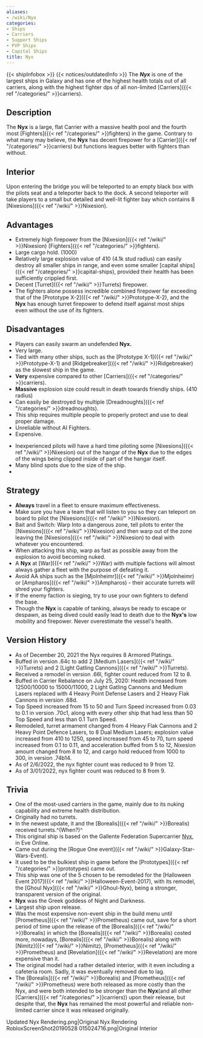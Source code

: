 ```yaml
---
aliases:
- /wiki/Nyx
categories:
- Ships
- Carriers
- Support Ships
- PVP Ships
- Capital Ships
title: Nyx
---
```


{{< shipInfobox >}} {{< notices/outdatedInfo >}} The **_Nyx_** is one of the largest ships in Galaxy and has one of the highest health totals out of all carriers, along with the highest fighter dps of all non-limited [Carriers]({{< ref "/categories/" >}}carriers).

## Description

The **Nyx** is a large, flat Carrier with a massive health pool and the fourth most [Fighters]({{< ref "/categories/" >}}fighters) in the game. Contrary to what many may believe, the **Nyx** has decent firepower for a [Carrier]({{< ref "/categories/" >}}carriers) but functions leagues better with fighters than without.

## Interior

Upon entering the bridge you will be teleported to an empty black box with the pilots seat and a teleporter back to the dock. A second teleporter will take players to a small but detailed and well-lit fighter bay which contains 8 [Nixesions]({{< ref "/wiki/" >}}Nixesion).

## Advantages

- Extremely high firepower from the [Nixesion]({{< ref "/wiki/" >}}Nixesion) [Fighters]({{< ref "/categories/" >}}fighters).
- Large cargo hold. (1000)
- Relatively large explosion value of 410 (4.1k stud radius) can easily destroy all smaller ships in range, and even some smaller [capital ships]({{< ref "/categories/" >}}capital-ships), provided their health has been sufficiently crippled first.
- Decent [Turret]({{< ref "/wiki/" >}}Turrets) firepower.
- The fighters alone possess incredible combined firepower far exceeding that of the [Prototype X-2]({{< ref "/wiki/" >}}Prototype-X-2), and the **Nyx** has enough turret firepower to defend itself against most ships even without the use of its fighters.

## Disadvantages

- Players can easily swarm an undefended **Nyx.**
- Very large.
- Tied with many other ships, such as the [Prototype X-1]({{< ref "/wiki/" >}}Prototype-X-1) and [Ridgebreaker]({{< ref "/wiki/" >}}Ridgebreaker) as the slowest ship in the game.
- **Very** expensive compared to other [Carriers]({{< ref "/categories/" >}}carriers).
- **Massive** explosion size could result in death towards friendly ships. (410 radius)
- Can easily be destroyed by multiple [Dreadnoughts]({{< ref "/categories/" >}}dreadnoughts).
- This ship requires multiple people to properly protect and use to deal proper damage.
- Unreliable without AI Fighters.
- Expensive.

<!-- -->

- Inexperienced pilots will have a hard time piloting some [Nixesions]({{< ref "/wiki/" >}}Nixesion) out of the hangar of the **Nyx** due to the edges of the wings being clipped inside of part of the hangar itself.
- Many blind spots due to the size of the ship.
-

## Strategy

- **Always** travel in a fleet to ensure maximum effectiveness.
- Make sure you have a team that will listen to you so they can teleport on board to pilot the [Nixesions]({{< ref "/wiki/" >}}Nixesion).
- Bait and Switch: Warp Into a dangerous zone, tell pilots to enter the [Nixesions]({{< ref "/wiki/" >}}Nixesion) and then warp out of the zone leaving the [Nixesions]({{< ref "/wiki/" >}}Nixesion) to deal with whatever you encountered.
- When attacking this ship, warp as fast as possible away from the explosion to avoid becoming nuked.
- A **Nyx** at [War]({{< ref "/wiki/" >}}War) with multiple factions will almost always gather a fleet with the purpose of defeating it.
- Avoid AA ships such as the [Mjolnheimr]({{< ref "/wiki/" >}}Mjolnheimr) or [Ampharos]({{< ref "/wiki/" >}}Ampharos) - their accurate turrets will shred your fighters.
- If the enemy faction is sieging, try to use your own fighters to defend the base.
- Though the **Nyx** is capable of tanking, always be ready to escape or despawn, as being dived could easily lead to death due to the **Nyx's** low mobility and firepower. Never overestimate the vessel's health.

## Version History 

- As of December 20, 2021 the Nyx requires 8 Armored Platings.
- Buffed in version .64c to add 2 [Medium Lasers]({{< ref "/wiki/" >}}Turrets) and 2 [Light Gatling Cannons]({{< ref "/wiki/" >}}Turrets).
- Received a remodel in version .66l, fighter count reduced from 12 to 8.
- Buffed in Carrier Rebalance on July 25, 2020: Health increased from 12500/10000 to 15000/11000, 2 Light Gatling Cannons and Medium Lasers replaced with 4 Heavy Point Defense Lasers and 2 Heavy Flak Cannons in version .68d.
- Top Speed increased from 15 to 50 and Turn Speed increased from 0.03 to 0.1 in version .70c1, along with every other ship that had less than 50 Top Speed and less than 0.1 Turn Speed.
- Remodeled, turret armament changed from 4 Heavy Flak Cannons and 2 Heavy Point Defence Lasers, to 8 Dual Medium Lasers; explosion value increased from 410 to 1250, speed increased from 45 to 70, turn speed increased from 0.1 to 0.11, and acceleration buffed from 5 to 12, Nixesion amount changed from 8 to 12, and cargo hold reduced from 1000 to 300, in version .74b14.
- As of 2/6/2022, the nyx fighter count was reduced to 9 from 12.
- As of 3/01/2022, nyx fighter count was reduced to 8 from 9.

## Trivia

- One of the most-used carriers in the game, mainly due to its nuking capability and extreme health distribution.
- Originally had no turrets.
- In the newest update, it and the [Borealis]({{< ref "/wiki/" >}}Borealis) received turrets.^(When?)^
- This original ship is based on the Gallente Federation Supercarrier [Nyx](http://eve.wikia.com/wiki/Nyx), in Eve Online.
- Came out during the [Rogue One event]({{< ref "/wiki/" >}}Galaxy-Star-Wars-Event).
- It used to be the bulkiest ship in game before the [Prototypes]({{< ref "/categories/" >}}prototypes) came out.
- This ship was one of the 5 chosen to be remodeled for the [Halloween Event 2017]({{< ref "/wiki/" >}}Halloween-Event-2017), with its remodel, the [Ghoul Nyx]({{< ref "/wiki/" >}}Ghoul-Nyx), being a stronger, transparent version of the original.
- **Nyx** was the Greek goddess of Night and Darkness.
- Largest ship upon release.
- Was the most expensive non-event ship in the build menu until [Prometheus]({{< ref "/wiki/" >}}Prometheus) came out, save for a short period of time upon the release of the [Borealis]({{< ref "/wiki/" >}}Borealis) in which the [Borealis]({{< ref "/wiki/" >}}Borealis) costed more, nowadays, [Borealis]({{< ref "/wiki/" >}}Borealis) along with [Nimitz]({{< ref "/wiki/" >}}Nimitz), [Prometheus]({{< ref "/wiki/" >}}Prometheus) and [Revelation]({{< ref "/wiki/" >}}Revelation) are more expensive than it.
- The original model had a rather detailed interior, with it even including a cafeteria room. Sadly, it was eventually removed due to lag.
- The [Borealis]({{< ref "/wiki/" >}}Borealis) and [Prometheus]({{< ref "/wiki/" >}}Prometheus) were both released as more costly than the Nyx, and were both intended to be stronger than the **Nyx**(and all other [Carriers]({{< ref "/categories/" >}}carriers)) upon their release, but despite that, the **Nyx** has remained the most powerful and reliable non-limited carrier since it was released originally.

Updated Nyx Rendering.png|Original Nyx Rendering RobloxScreenShot20190528 015024716.png|Original Interior